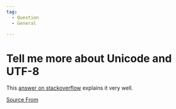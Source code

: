 ```yaml
---
tag:
  - Question
  - General

---
```

  
# Tell me more about Unicode and UTF-8

This [answer on stackoverflow](https://stackoverflow.com/questions/643694/what-is-the-difference-between-utf-8-and-unicode/46418175#46418175) explains it very well.


[Source From](https://bigfrontend.dev/question/unicode-UTF-8-16)

  